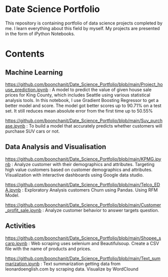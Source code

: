 # Date Science Portfolio
This repository is containing portfolio of data science projects completed by me. I learn everything about this field by myself. My projects are presented in the form of iPython Notebooks.
# Contents
## Machine Learning
https://github.com/boonchanit/Date_Science_Portfolio/blob/main/Project_house_prediction.ipynb : A model to predict the value of given house sale prices for King County, which includes Seattle using various statistical analysis tools. In this notebook, I use Gradient Boosting Regressor to get a better model and score. The model got better scores up to 90.71% on a test set. It still reduces mean absolute error from the first time up to 50.55%

https://github.com/boonchanit/Date_Science_Portfolio/blob/main/Suv_purchase.ipynb : To build a model that accurately predicts whether customers will purchase SUV cars or not.

## Data Analysis and Visualisation
https://github.com/boonchanit/Date_Science_Portfolio/blob/main/KPMG.ipynb : Analyze customer with their demographics and attributes. Targeting high value customers based on customer demographics and attributes. Visualization with interactive dashboards using Google data studio.

https://github.com/boonchanit/Date_Science_Portfolio/blob/main/Telco_EDA.ipynb : Exploratory Analysis customers Churn using Pandas. Using RFM Model.

https://github.com/boonchanit/Date_Science_Portfolio/blob/main/Customer_profit_sale.ipynb : Analyze customer behavior to answer targets question.


## Activities 
https://github.com/boonchanit/Date_Science_Portfolio/blob/main/Shopee_scarp.ipynb : Web scraping uses selenium and Beautifulsoup. Create a CSV file with the name of products and prices.

https://github.com/boonchanit/Date_Science_Portfolio/blob/main/Text_summarization.ipynb : Text summarization getting data from leonardoenglish.com by scraping data. Visualize by WordClound 
